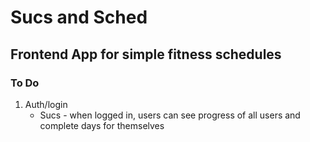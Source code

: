 # Sucs and Sched
## Frontend App for simple fitness schedules

### To Do
1. Auth/login
    - Sucs - when logged in, users can see progress of all users and complete days for themselves 
